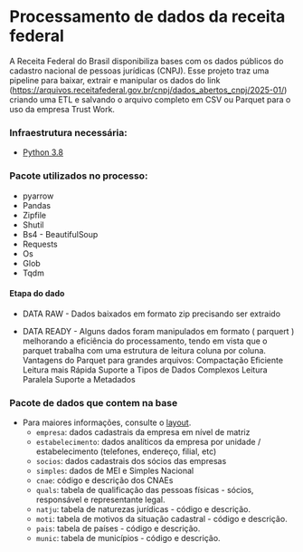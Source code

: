 # Processamento de dados da receita federal
A Receita Federal do Brasil disponibiliza bases com os dados públicos do cadastro nacional de pessoas jurídicas (CNPJ).
Esse projeto traz uma pipeline para baixar, extrair e manipular os dados do link  (https://arquivos.receitafederal.gov.br/cnpj/dados_abertos_cnpj/2025-01/) criando uma ETL e salvando  o arquivo completo em CSV ou Parquet para o uso da empresa Trust Work.

### Infraestrutura necessária:
- [Python 3.8](https://www.python.org/downloads/release/python-3810/)

### Pacote utilizados no processo:
- pyarrow
- Pandas
- Zipfile
- Shutil
- Bs4 - BeautifulSoup
- Requests
- Os
- Glob
- Tqdm

####  Etapa do dado
- DATA RAW  - Dados baixados em formato zip precisando ser extraido 

- DATA READY - Alguns dados foram manipulados em formato ( parquert ) melhorando a eficiência do processamento, tendo em vista que o parquet trabalha com uma estrutura de leitura 
coluna por coluna.
Vantagens do Parquet para grandes arquivos:
 Compactação Eficiente
 Leitura mais Rápida
 Suporte a Tipos de Dados Complexos
 Leitura Paralela
 Suporte a Metadados


### Pacote de dados que contem na base
- Para maiores informações, consulte o [layout](https://www.gov.br/receitafederal/pt-br/assuntos/orientacao-tributaria/cadastros/consultas/arquivos/NOVOLAYOUTDOSDADOSABERTOSDOCNPJ.pdf).
  - `empresa`: dados cadastrais da empresa em nível de matriz
  - `estabelecimento`: dados analíticos da empresa por unidade / estabelecimento (telefones, endereço, filial, etc)
  - `socios`: dados cadastrais dos sócios das empresas
  - `simples`: dados de MEI e Simples Nacional
  - `cnae`: código e descrição dos CNAEs
  - `quals`: tabela de qualificação das pessoas físicas - sócios, responsável e representante legal.
  - `natju`: tabela de naturezas jurídicas - código e descrição.
  - `moti`: tabela de motivos da situação cadastral - código e descrição.
  - `pais`: tabela de países - código e descrição.
  - `munic`: tabela de municípios - código e descrição.
